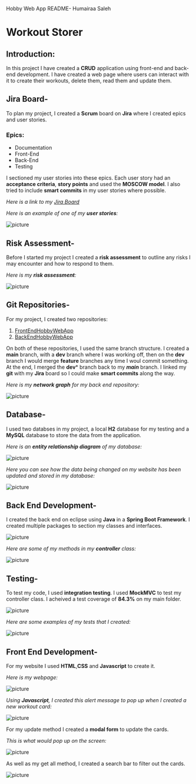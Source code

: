 
Hobby Web App README- Humairaa Saleh

#  **Workout Storer**

## **Introduction:**

In this project I have created a **CRUD** application using front-end and back-end development. I have created a 
web page where users can interact with it to create their workouts, delete them, read them and update them.


## Jira Board-

To plan my project, I created a **Scrum** board on **Jira** where I created epics and user stories.

### Epics:

* Documentation
* Front-End 
* Back-End
* Testing

I sectioned my user stories into these epics. Each user story had an **acceptance criteria**, **story points** and 
used the **MOSCOW model**. I also tried to include **smart commits** in my user stories where possible.

*Here is a link to my [Jira Board](https://poolpartyteam1.atlassian.net/jira/software/projects/HOB/boards/7/roadmap?shared=&atlOrigin=eyJpIjoiYjRlY2I0ZWNiZDIyNGRlMzkwZmIzOTBhNDIxYzJlNzgiLCJwIjoiaiJ9)*

*Here is an example of one of my **user stories**:*

<img src="UserStory.png" alt="picture" >

## Risk Assessment-

Before I started my project I created a **risk assessment** to outline any risks I may encounter and how to respond to them. 

*Here is my **risk assessment**:*

<img src="RiskAssessment.png" alt="picture">


## Git Repositories-

For my project, I created two repositories:

1. [FrontEndHobbyWebApp](https://github.com/humairaasaleh/FrontEndHobbyWebApp)
2. [BackEndHobbyWebApp](https://github.com/humairaasaleh/BackEndHobbyWebApp)

On both of these repositories, I used the same branch structure. I created a **main** branch, with a **dev** branch where I was working off,
then on the **dev** branch I would merge **feature** branches any time I woul commit something. At the end, I merged the **dev*** branch back to my ***main*** branch. I linked my **git** with my **Jira** board so I could make **smart commits** along the way. 

*Here is my **network graph** for my back end repository:*

<img src="networkgraph.png" alt="picture">



## Database-

I used two databses in my project, a local **H2** database for my testing and a **MySQL** database to store the data from the application.

*Here is an **entity relationship diagram** of my database:*

<img src="ERD.png" alt="picture">

*Here you can see how the data being changed on my website has been updated and stored in my database:*

<img src="SQLdata.png" alt="picture">


## Back End Development-

I created the back end on eclipse using **Java** in a **Spring Boot Framework**. I created multiple packages to section my classes and interfaces.

<img src="packages.png" alt="picture">

*Here are some of my methods in my **controller** class:*

<img src="controllerclass.png" alt="picture">

## Testing-

To test my code, I used **integration testing**. I used **MockMVC** to test my controller class. I acheived a test coverage of **84.3%**
on my main folder.

<img src="testcoverage.png" alt="picture">

*Here are some examples of my tests that I created:*

<img src="tests.png" alt="picture">


## Front End Development-

For my website I used **HTML**,**CSS** and **Javascript** to create it. 

*Here is my webpage:*

<img src="website.png" alt="picture">

*Using **Javascript**, I created this alert message to pop up when I created a new workout card:*

<img src="alert.png" alt="picture">

For my update method I created a **modal form** to update the cards. 

*This is what would pop up on the screen:*

<img src="modal.png" alt="picture">

As well as my get all method, I created a search bar to filter out the cards.

<img src="search.png" alt="picture">